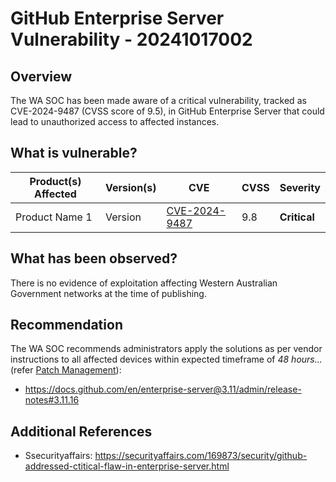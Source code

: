 # GitHub Enterprise Server Vulnerability - 20241017002

## Overview

The WA SOC has been made aware of a critical vulnerability, tracked as CVE-2024-9487 (CVSS score of 9.5), in GitHub Enterprise Server that could lead to unauthorized access to affected instances. 

## What is vulnerable?

| Product(s) Affected | Version(s) |CVE   | CVSS          | Severity      |
| ------------------- | ---------- | -------------------------------------------------------------- | ------------- | -------------- |
| Product Name 1      | Version    | [CVE-2024-9487](https://nvd.nist.gov/vuln/detail/CVE-2024-9487)                                                                         | 9.8           | **Critical**      |

## What has been observed?

There is no evidence of exploitation affecting Western Australian Government networks at the time of publishing.

## Recommendation

The WA SOC recommends administrators apply the solutions as per vendor instructions to all affected devices within expected timeframe of *48 hours...* (refer [Patch Management](../guidelines/patch-management.md)):

- <https://docs.github.com/en/enterprise-server@3.11/admin/release-notes#3.11.16>

## Additional References

- Ssecurityaffairs: <https://securityaffairs.com/169873/security/github-addressed-ctitical-flaw-in-enterprise-server.html>
